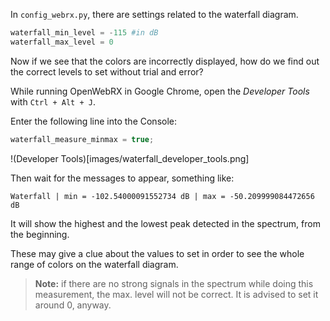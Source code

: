 In `config_webrx.py`, there are settings related to the waterfall diagram.
```python
waterfall_min_level = -115 #in dB
waterfall_max_level = 0
```
Now if we see that the colors are incorrectly displayed, how do we find out the correct levels to set without trial and error?

While running OpenWebRX in Google Chrome, open the *Developer Tools* with `Ctrl + Alt + J`.

Enter the following line into the Console:

```javascript
waterfall_measure_minmax = true;
```

!(Developer Tools)[images/waterfall_developer_tools.png]

Then wait for the messages to appear, something like:  

    Waterfall | min = -102.54000091552734 dB | max = -50.209999084472656 dB

It will show the highest and the lowest peak detected in the spectrum, from the beginning.

These may give a clue about the values to set in order to see the whole range of colors on the waterfall diagram.

> **Note:** if there are no strong signals in the spectrum while doing this measurement, the max. level will not be correct. It is advised to set it around 0, anyway.


